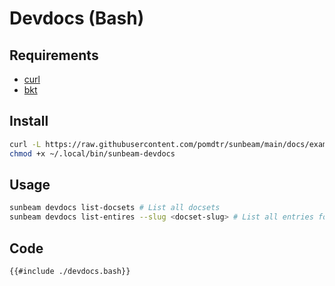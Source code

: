 # Devdocs (Bash)

## Requirements

- [curl](https://curl.haxx.se/)
- [bkt](https://www.bkt.rs/)

## Install

```bash
curl -L https://raw.githubusercontent.com/pomdtr/sunbeam/main/docs/examples/devdocs/devdocs.sh > ~/.local/bin/sunbeam-devdocs
chmod +x ~/.local/bin/sunbeam-devdocs
```

## Usage

```bash
sunbeam devdocs list-docsets # List all docsets
sunbeam devdocs list-entires --slug <docset-slug> # List all entries for a docset
```

## Code

```bash
{{#include ./devdocs.bash}}
```
